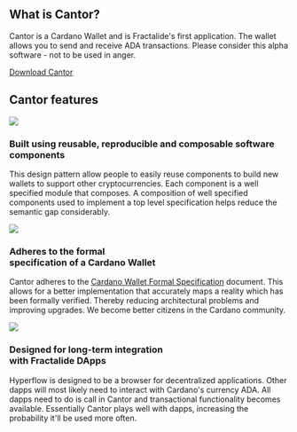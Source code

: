 <div class="cardano_wallet">
    <div class="row">
        <div class="col-lg-offset-3 col-lg-6 col-sm-offset-2 col-sm-8 col-xs-12 text-center">
            <h2 class="sub_heading_blue">What is Cantor?</h2>
            <p>
                Cantor is a Cardano Wallet and is Fractalide's first application. The wallet allows you to send and receive ADA transactions. Please consider this alpha software - not to be used in anger.
            </p>
            <a class="btn btn-lg btn-default" href="#download_center">Download Cantor</a>
        </div>
    </div>
    <div class="row cantor_features">
        <div class="col-md-12 text-center">
            <h2 class="sub_heading_blue">Cantor features</h2>
        </div>
        <div class="col-lg-4 col-xs-12 text-center cantor_feature">
            <img src="/img/roadmap-min/fractal-min.png" />
            <h3>Built using reusable, reproducible and composable software components</h3>
            <p>
                This design pattern allow people to easily reuse components to build new wallets to support other cryptocurrencies. Each component is a well specified module that composes. A composition of well specified components used to implement a top level specification helps reduce the semantic gap considerably.
            </p>
        </div>
        <div class="col-lg-4 col-xs-12 text-center cantor_feature">
            <img src="/img/roadmap-min/fractal-min.png" />
            <h3>Adheres to the formal <br>specification of a Cardano Wallet</h3>
            <p>
                Cantor adheres to the <a href="https://cardanodocs.com/technical/formal-specification-for-a-cardano-wallet/">Cardano Wallet Formal Specification</a> document. This allows for a better implementation that accurately maps a reality which has been formally verified. Thereby reducing architectural problems and improving upgrades. We become better citizens in the Cardano community.
            </p>
        </div>
        <div class="col-lg-4 col-xs-12 text-center cantor_feature">
            <img src="/img/roadmap-min/fractal-min.png" />
            <h3>Designed for long-term integration <br>with Fractalide DApps</h3>
            <p>
                Hyperflow is designed to be a browser for decentralized applications. Other dapps will most likely need to interact with Cardano's currency ADA. All dapps need to do is call in Cantor and transactional functionality becomes available. Essentially Cantor plays well with dapps, increasing the probability it'll be used more often.
            </p>
        </div>
    </div>
</div>
